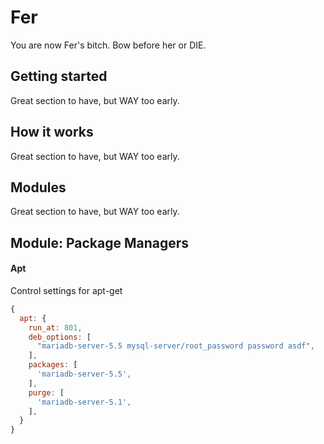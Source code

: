 Fer
===

You are now Fer's bitch. Bow before her or DIE.


Getting started
---------------

Great section to have, but WAY too early.


How it works
------------

Great section to have, but WAY too early.

Modules
-------

Great section to have, but WAY too early.

Module: Package Managers
----------------



#### Apt

Control settings for apt-get

``` javascript
{
  apt: {
    run_at: 801,
    deb_options: [
      "mariadb-server-5.5 mysql-server/root_password password asdf",
    ],
    packages: [
      'mariadb-server-5.5',
    ],
    purge: [
      'mariadb-server-5.1',
    ],
  }
}
```
